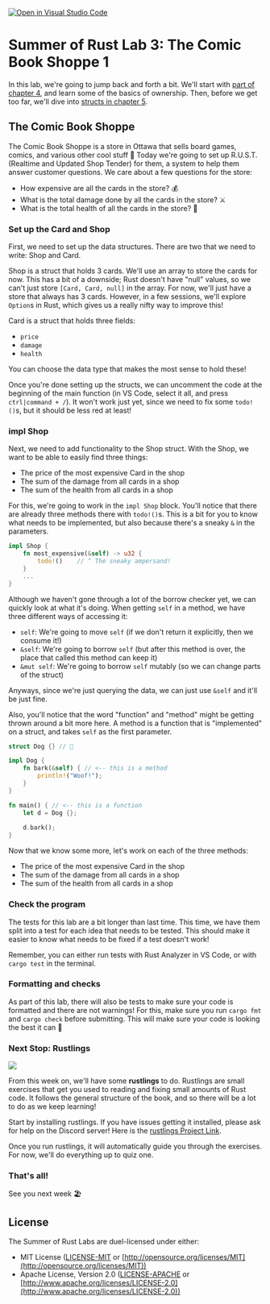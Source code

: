 [![Open in Visual Studio Code](https://classroom.github.com/assets/open-in-vscode-c66648af7eb3fe8bc4f294546bfd86ef473780cde1dea487d3c4ff354943c9ae.svg)](https://classroom.github.com/online_ide?assignment_repo_id=7831635&assignment_repo_type=AssignmentRepo)
# Summer of Rust Lab 3: The Comic Book Shoppe 1

In this lab, we're going to jump back and forth a bit. We'll start with [part of
chapter 4](https://doc.rust-lang.org/book/ch04-01-what-is-ownership.html), and
learn some of the basics of ownership. Then, before we get too far, we'll dive
into [structs in chapter
5](https://doc.rust-lang.org/book/ch05-00-structs.html).

## The Comic Book Shoppe

The Comic Book Shoppe is a store in Ottawa that sells board games, comics, and
various other cool stuff 🎲 Today we're going to set up R.U.S.T. (Realtime and
Updated Shop Tender) for them, a system to help them answer customer questions.
We care about a few questions for the store:

- How expensive are all the cards in the store? 💰
- What is the total damage done by all the cards in the store? ⚔️
- What is the total health of all the cards in the store? 🍎

### Set up the Card and Shop

First, we need to set up the data structures. There are two that we need to
write: Shop and Card.

Shop is a struct that holds 3 cards. We'll use an array to store the cards for
now. This has a bit of a downside; Rust doesn't have "null" values, so we can't
just store `[Card, Card, null]` in the array. For now, we'll just have a store
that always has 3 cards. However, in a few sessions, we'll explore `Option`s in
Rust, which gives us a really nifty way to improve this!

Card is a struct that holds three fields:

- `price`
- `damage`
- `health`

You can choose the data type that makes the most sense to hold these!

Once you're done setting up the structs, we can uncomment the code at the
beginning of the main function (in VS Code, select it all, and press
`ctrl|command + /`). It won't work just yet, since we need to fix some
`todo!()`s, but it should be less red at least!

### impl Shop

Next, we need to add functionality to the Shop struct. With the Shop, we want to
be able to easily find three things:

- The price of the most expensive Card in the shop
- The sum of the damage from all cards in a shop
- The sum of the health from all cards in a shop

For this, we're going to work in the `impl Shop` block. You'll notice that there
are already three methods there with `todo!()`s. This is a bit for you to know
what needs to be implemented, but also because there's a sneaky `&` in the
parameters.

```rust
impl Shop {
    fn most_expensive(&self) -> u32 {
        todo!()    // ^ The sneaky ampersand!
    }
    ...
}
```

Although we haven't gone through a lot of the borrow checker yet, we can quickly
look at what it's doing. When getting `self` in a method, we have three
different ways of accessing it:

- `self`: We're going to move `self` (if we don't return it explicitly, then we
  consume it!)
- `&self`: We're going to borrow `self` (but after this method is over, the
  place that called this method can keep it)
- `&mut self`: We're going to borrow `self` mutably (so we can change parts of
  the struct)

Anyways, since we're just querying the data, we can just use `&self` and it'll
be just fine.

Also, you'll notice that the word "function" and "method" might be getting
thrown around a bit more here. A method is a function that is "implemented" on a
struct, and takes `self` as the first parameter.

```rust
struct Dog {} // 🐶

impl Dog {
    fn bark(&self) { // <-- this is a method
        println!("Woof!");
    }
}

fn main() { // <-- this is a function
    let d = Dog {};
    
    d.bark();
}
```

Now that we know some more, let's work on each of the three methods:

- The price of the most expensive Card in the shop
- The sum of the damage from all cards in a shop
- The sum of the health from all cards in a shop

### Check the program

The tests for this lab are a bit longer than last time. This time, we have them
split into a test for each idea that needs to be tested. This should make it
easier to know what needs to be fixed if a test doesn't work!

Remember, you can either run tests with Rust Analyzer in VS Code, or with `cargo
test` in the terminal.

### Formatting and checks

As part of this lab, there will also be tests to make sure your code is
formatted and there are not warnings! For this, make sure you run `cargo fmt`
and `cargo check` before submitting. This will make sure your code is looking
the best it can 💯

### Next Stop: Rustlings

![](https://c.tenor.com/09_MQFWe3zQAAAAC/crab-crab-petting.gif)

From this week on, we'll have some **rustlings** to do. Rustlings are small
exercises that get you used to reading and fixing small amounts of Rust code. It
follows the general structure of the book, and so there will be a lot to do as
we keep learning!

Start by installing rustlings. If you have issues getting it installed, please
ask for help on the Discord server! Here is the [rustlings Project
Link](https://github.com/rust-lang/rustlings).

Once you run rustlings, it will automatically guide you through the exercises.
For now, we'll do everything up to quiz one.

### That's all!

See you next week 🏖️

## License

The Summer of Rust Labs are duel-licensed under either:

* MIT License ([LICENSE-MIT](LICENSE-MIT) or [http://opensource.org/licenses/MIT](http://opensource.org/licenses/MIT))
* Apache License, Version 2.0 ([LICENSE-APACHE](LICENSE-APACHE) or [http://www.apache.org/licenses/LICENSE-2.0](http://www.apache.org/licenses/LICENSE-2.0))